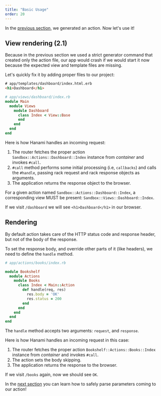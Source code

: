 ```yaml
---
title: "Basic Usage"
order: 20
---
```


In the [previous section](/v2.0/actions/overview), we generated an action.  Now let's use it!

## View rendering (2.1)

Because in the previous section we used a strict generator command that created only the action file, our app would crash if we would start it now because the expected view and template files are missing.

Let's quickly fix it by adding proper files to our project:

```html
# app/templates/dashboard/index.html.erb
<h1>Dashboard</h1>
```

```ruby
# app/views/dashboard/index.rb
module Main
  module Views
    module Dashboard
      class Index < View::Base
      end
    end
  end
end

```

Here is how Hanami handles an incoming request:

  1. The router fetches the proper action `Sandbox::Actions::Dashboard::Index` instance from *container* and invokes `#call`.
  2. `#call` method performs some initial processing (i.e, `callbacks`) and calls the `#handle`, passing rack request and rack response objects as arguments.
  4. The application returns the response object to the browser.

<p class="convention">
  For a given action named <code>Sandbox::Actions::Dashboard::Index</code>, a corresponding view MUST be present: <code>Sandbox::Views::Dashboard::Index</code>.
</p>

If we visit `/dashboard` we will see `<h1>Dashboard</h1>` in our browser.

## Rendering

By default action takes care of the HTTP status code and response header, but not of the body of the response.

To set the response body, and override other parts of it (like headers), we need to define the `handle` method.

```ruby
# app/actions/books/index.rb

module Bookshelf
  module Actions
    module Books
      class Index < Main::Action  
        def handle(req, res)
          res.body = 'OK'
          res.status = 200
        end
      end
    end
  end
end
```

The `handle` method accepts two arguments: `request`, and `response`.

Here is how Hanami handles an incoming request in this case:

  1. The router fetches the proper action `Bookshelf::Actions::Books::Index` instance from *container* and invokes `#call`.
  2. The action sets the body skipping.
  2. The application returns the response to the browser.

If we visit `/books` again, now we should see `OK`.

In the [next section](/v2.0/actions/parameters) you can learn how to safely parse parameters coming to our action!
